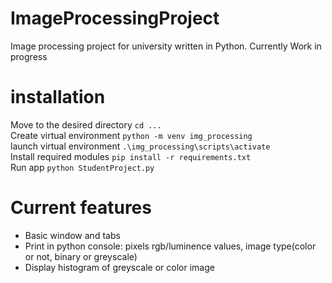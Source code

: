 # ImageProcessingProject
 Image processing project for university written in Python. 
 Currently Work in progress

# installation
Move to the desired directory `cd ...`  
Create virtual environment `python -m venv img_processing`  
launch virtual environment `.\img_processing\scripts\activate`  
Install required modules `pip install -r requirements.txt`  
Run app `python StudentProject.py`

# Current features

- Basic window and tabs
- Print in python console: pixels rgb/luminence values, image type(color or not, binary or greyscale)
- Display histogram of greyscale or color image
                  
